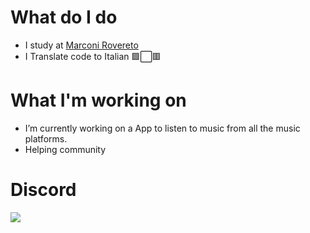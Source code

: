 # What do I do 
- I study at <a href="https://www.marconirovereto.it/" _blank>Marconi Rovereto</a>
- I Translate code to Italian 🟩⬜🟥


# What I'm working on
- I’m currently working on a App to listen to music from all the music platforms.
- Helping community
# Discord
![](https://discord.c99.nl/widget/theme-3/881119584156000326.png)

